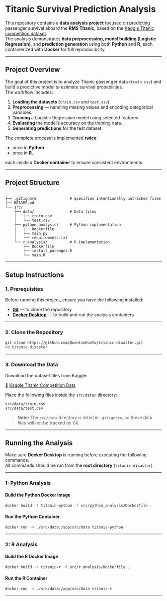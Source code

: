 # Titanic Survival Prediction Analysis

This repository contains a **data analysis project** focused on predicting passenger survival aboard the **RMS Titanic**, based on the [Kaggle Titanic competition dataset](https://www.kaggle.com/competitions/titanic/data).  
The analysis demonstrates **data preprocessing, model building (Logistic Regression)**, and **prediction generation** using both **Python** and **R**, each containerized with **Docker** for full reproducibility.

---

## Project Overview

The goal of this project is to analyze Titanic passenger data (`train.csv`) and build a predictive model to estimate survival probabilities.  
The workflow includes:

1. **Loading the datasets** (`train.csv` and `test.csv`).
2. **Preprocessing** — handling missing values and encoding categorical variables.
3. **Training** a Logistic Regression model using selected features.
4. **Evaluating** the model’s accuracy on the training data.
5. **Generating predictions** for the test dataset.

The complete process is implemented **twice**:
- once in **Python** 
- once in **R**,  

each inside a **Docker container** to ensure consistent environments.

---

## Project Structure

```
.
├── .gitignore               # Specifies intentionally untracked files
├── README.md                
└── src/
    ├── data/                # Data files
    │   ├── train.csv        
    │   └── test.csv         
    ├── python_analysis/     # Python implementation
    │   ├── Dockerfile
    │   ├── main.py
    │   └── requirements.txt
    └── r_analysis/          # R implementation
        ├── Dockerfile
        ├── install_packages.R
        └── main.R
```

---

## Setup Instructions

### 1. Prerequisites

Before running this project, ensure you have the following installed:

- **[Git](https://git-scm.com/downloads)** — to clone the repository  
- **[Docker Desktop](https://www.docker.com/products/docker-desktop/)** — to build and run the analysis containers  

---

### 2. Clone the Repository

```bash
git clone https://github.com/QuentinKunYu/titanic-disaster.git
cd titanic-disaster
```

---

### 3. Download the Data

Download the dataset files from Kaggle:

🔗 [Kaggle Titanic Competition Data](https://www.kaggle.com/competitions/titanic/data)

Place the following files inside the `src/data/` directory:

```
src/data/train.csv
src/data/test.csv
```

> **Note:** The `src/data` directory is listed in `.gitignore`, so these data files will not be tracked by Git.

---

## Running the Analysis

Make sure **Docker Desktop** is running before executing the following commands.  
All commands should be run from the **root directory** (`titanic-disaster`).

---

###  1: Python Analysis

#### Build the Python Docker Image
```bash
docker build -t titanic-python -f src/python_analysis/Dockerfile .
```

#### Run the Python Container
```bash
docker run -v ./src/data:/app/src/data titanic-python
``` 

---

###  2: R Analysis

#### Build the R Docker Image
```bash
docker build -t titanic-r -f src/r_analysis/Dockerfile .
```

#### Run the R Container
```bash
docker run -v ./src/data:/app/src/data titanic-r
```

---


